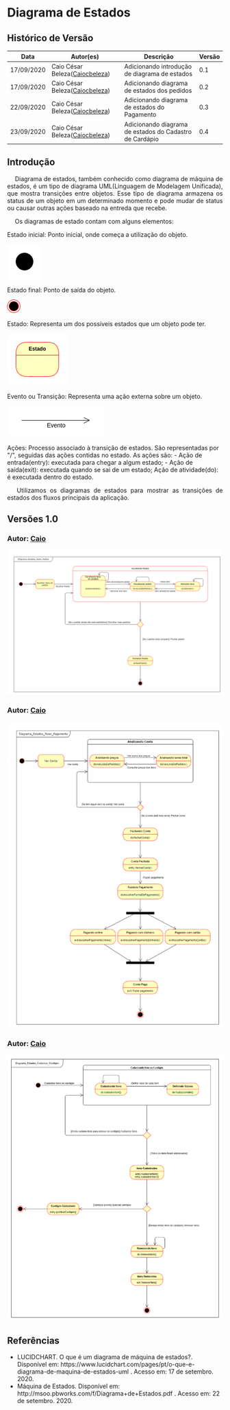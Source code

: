 # Diagrama de Estados
## Histórico de Versão

<table>
  <thead>
    <tr>
      <th>Data</th>
      <th>Autor(es)</th>   
      <th>Descrição</th>
      <th>Versão</th>  
    </tr>
  </thead>

  <tbody>
    <tr>
      <td>17/09/2020</td>
      <td>
        Caio César Beleza(<a target="blank" href="https://github.com/Caiocbeleza">Caiocbeleza</a>)
      </td>
      <td>Adicionando introdução de diagrama de estados </td>
      <td>0.1</td>
    </tr>
    <tr>
      <td>17/09/2020</td>
      <td>
        Caio César Beleza(<a target="blank" href="https://github.com/Caiocbeleza">Caiocbeleza</a>)
      </td>
      <td>Adicionando diagrama de estados dos pedidos</td>
      <td>0.2</td>
    </tr>
    <tr>
      <td>22/09/2020</td>
      <td>
        Caio César Beleza(<a target="blank" href="https://github.com/Caiocbeleza">Caiocbeleza</a>)
      </td>
      <td>Adicionando diagrama de estados do Pagamento</td>
      <td>0.3</td>
    </tr>
    <tr>
      <td>23/09/2020</td>
      <td>
        Caio César Beleza(<a target="blank" href="https://github.com/Caiocbeleza">Caiocbeleza</a>)
      </td>
      <td>Adicionando diagrama de estados do Cadastro de Cardápio</td>
      <td>0.4</td>
    </tr>
  </tbody>
</table>

## Introdução

<p align="justify">&emsp;
Diagrama de estados, também conhecido como diagrama de máquina de estados, é um tipo de diagrama UML(Linguagem de Modelagem Unificada), que mostra transições entre objetos. Esse tipo de diagrama armazena os status de um objeto em um determinado momento e pode mudar de status ou causar outras ações baseado na entreda que recebe.
</p>

<p align="justify">&emsp;
Os diagramas de estado contam com alguns elementos:

Estado inicial: Ponto inicial, onde começa a utilização do objeto.

![Estado Inicial](../../images/UML/EstadoInicial.png)

</p>

<p>
Estado final: Ponto de saída do objeto.

![Estado Inicial](../../images/UML/EstadoFinal.png)
</p>

<p>
Estado: Representa um dos possíveis estados que um objeto pode ter.

![Estado Inicial](../../images/UML/Estado.png)
</p>

<p>
Evento ou Transição: Representa uma ação externa sobre um objeto.

![Estado Inicial](../../images/UML/Evento.png)
</p>

<p>
Ações: Processo associado à transição de estados. São representadas por "/", seguidas das ações contidas no estado. As ações são: - Ação de entrada(entry): executada para chegar a algum estado; - Ação de saída(exit): executada quando se sai de um estado; Ação de atividade(do): é executada dentro do estado.
</p>


<p align="justify">&emsp;
Utilizamos os diagramas de estados para mostrar as transições de estados dos fluxos principais da aplicação.
</p>

## Versões 1.0

### Autor: [Caio](https://github.com/Caiocbeleza)

![Diagrama estados pedidos](../../images/UML/DiagramaEstadoPedido.png)

### Autor: [Caio](https://github.com/Caiocbeleza)

![Diagrama estados pagamento](../../images/UML/DiagramaEstadoPagamento.png)

### Autor: [Caio](https://github.com/Caiocbeleza)

![Diagrama estados cardápio](../../images/UML/DiagramaEstadoCardapio.png)

## Referências
<ul>
<li>LUCIDCHART.
O que é um diagrama de máquina de estados?. Disponível em: https://www.lucidchart.com/pages/pt/o-que-e-diagrama-de-maquina-de-estados-uml . Acesso em: 17 de setembro. 2020. </li>
<li>
Máquina de Estados. Disponível em: http://msoo.pbworks.com/f/Diagrama+de+Estados.pdf . Acesso em: 22 de setembro. 2020.
</li>
</ul>
